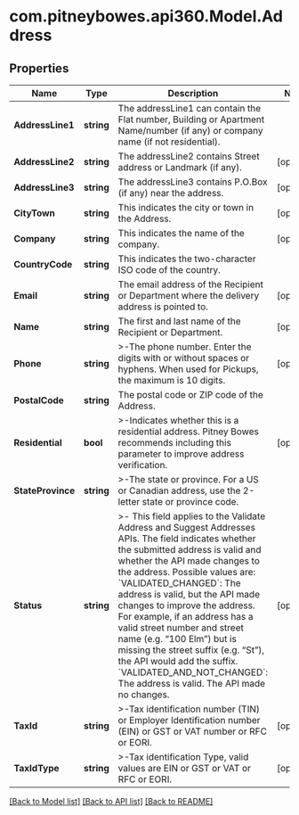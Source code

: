 # com.pitneybowes.api360.Model.Address

## Properties

Name | Type | Description | Notes
------------ | ------------- | ------------- | -------------
**AddressLine1** | **string** | The addressLine1 can contain the Flat number, Building or Apartment Name/number (if any) or company name (if not residential). | 
**AddressLine2** | **string** | The addressLine2 contains Street address or Landmark (if any). | [optional] 
**AddressLine3** | **string** | The addressLine3 contains P.O.Box (if any) near the address. | [optional] 
**CityTown** | **string** |  This indicates the city or town in the Address. | [optional] 
**Company** | **string** |  This indicates the name of the company. | [optional] 
**CountryCode** | **string** | This indicates the two-character ISO code of the country. | 
**Email** | **string** | The email address of the Recipient or Department where the delivery address is pointed to. | [optional] 
**Name** | **string** | The first and last name of the Recipient or Department. | [optional] 
**Phone** | **string** | &gt;-The phone number. Enter the digits with or without spaces or hyphens. When used for Pickups, the maximum is 10 digits. | [optional] 
**PostalCode** | **string** | The postal code or ZIP code of the Address. | 
**Residential** | **bool** | &gt;-Indicates whether this is a residential address. Pitney Bowes recommends including this parameter to improve address verification. | [optional] 
**StateProvince** | **string** | &gt;-The state or province. For a US or Canadian address, use the 2-letter state or province code. | 
**Status** | **string** | &gt;- This field applies to the Validate Address and Suggest Addresses APIs. The field indicates whether the submitted address is valid and whether the API made changes to the address. Possible values are: &#x60;VALIDATED_CHANGED&#x60;: The address is valid, but the API made changes to improve the address. For example, if an address has a valid street number and street name (e.g. “100 Elm”) but is missing the street suffix (e.g. “St”), the API would add the suffix. &#x60;VALIDATED_AND_NOT_CHANGED&#x60;: The address is valid. The API made no changes. | [optional] 
**TaxId** | **string** | &gt;-Tax identification number (TIN) or Employer Identification number (EIN) or GST or VAT number or RFC or EORI. | [optional] 
**TaxIdType** | **string** | &gt;-Tax identification Type, valid values are EIN or GST or VAT or RFC or EORI. | [optional] 

[[Back to Model list]](../README.md#documentation-for-models) [[Back to API list]](../README.md#documentation-for-api-endpoints) [[Back to README]](../README.md)

